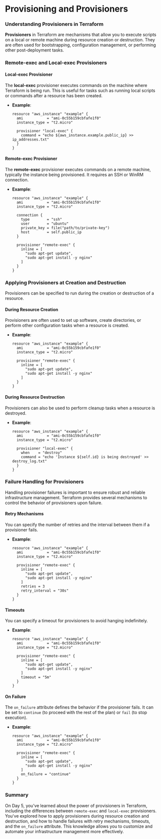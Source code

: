 <h1>Provisioning and Provisioners</h1>

### Understanding Provisioners in Terraform

**Provisioners** in Terraform are mechanisms that allow you to execute scripts on a local or remote machine during resource creation or destruction. They are often used for bootstrapping, configuration management, or performing other post-deployment tasks.

### Remote-exec and Local-exec Provisioners

#### Local-exec Provisioner

The **local-exec** provisioner executes commands on the machine where Terraform is being run. This is useful for tasks such as running local scripts or commands after a resource has been created.

- **Example**:
  ```hcl
  resource "aws_instance" "example" {
    ami           = "ami-0c55b159cbfafe1f0"
    instance_type = "t2.micro"

    provisioner "local-exec" {
      command = "echo ${aws_instance.example.public_ip} >> ip_addresses.txt"
    }
  }
  ```

#### Remote-exec Provisioner

The **remote-exec** provisioner executes commands on a remote machine, typically the instance being provisioned. It requires an SSH or WinRM connection.

- **Example**:
  ```hcl
  resource "aws_instance" "example" {
    ami           = "ami-0c55b159cbfafe1f0"
    instance_type = "t2.micro"

    connection {
      type        = "ssh"
      user        = "ubuntu"
      private_key = file("path/to/private-key")
      host        = self.public_ip
    }

    provisioner "remote-exec" {
      inline = [
        "sudo apt-get update",
        "sudo apt-get install -y nginx"
      ]
    }
  }
  ```

### Applying Provisioners at Creation and Destruction

Provisioners can be specified to run during the creation or destruction of a resource.

#### During Resource Creation

Provisioners are often used to set up software, create directories, or perform other configuration tasks when a resource is created.

- **Example**:
  ```hcl
  resource "aws_instance" "example" {
    ami           = "ami-0c55b159cbfafe1f0"
    instance_type = "t2.micro"

    provisioner "remote-exec" {
      inline = [
        "sudo apt-get update",
        "sudo apt-get install -y nginx"
      ]
    }
  }
  ```

#### During Resource Destruction

Provisioners can also be used to perform cleanup tasks when a resource is destroyed.

- **Example**:
  ```hcl
  resource "aws_instance" "example" {
    ami           = "ami-0c55b159cbfafe1f0"
    instance_type = "t2.micro"

    provisioner "local-exec" {
      when    = "destroy"
      command = "echo 'Instance ${self.id} is being destroyed' >> destroy_log.txt"
    }
  }
  ```

### Failure Handling for Provisioners

Handling provisioner failures is important to ensure robust and reliable infrastructure management. Terraform provides several mechanisms to control the behavior of provisioners upon failure.

#### Retry Mechanisms

You can specify the number of retries and the interval between them if a provisioner fails.

- **Example**:
  ```hcl
  resource "aws_instance" "example" {
    ami           = "ami-0c55b159cbfafe1f0"
    instance_type = "t2.micro"

    provisioner "remote-exec" {
      inline = [
        "sudo apt-get update",
        "sudo apt-get install -y nginx"
      ]
      retries = 3
      retry_interval = "30s"
    }
  }
  ```

#### Timeouts

You can specify a timeout for provisioners to avoid hanging indefinitely.

- **Example**:
  ```hcl
  resource "aws_instance" "example" {
    ami           = "ami-0c55b159cbfafe1f0"
    instance_type = "t2.micro"

    provisioner "remote-exec" {
      inline = [
        "sudo apt-get update",
        "sudo apt-get install -y nginx"
      ]
      timeout = "5m"
    }
  }
  ```

#### On Failure

The `on_failure` attribute defines the behavior if the provisioner fails. It can be set to `continue` (to proceed with the rest of the plan) or `fail` (to stop execution).

- **Example**:
  ```hcl
  resource "aws_instance" "example" {
    ami           = "ami-0c55b159cbfafe1f0"
    instance_type = "t2.micro"

    provisioner "remote-exec" {
      inline = [
        "sudo apt-get update",
        "sudo apt-get install -y nginx"
      ]
      on_failure = "continue"
    }
  }
  ```

### Summary

On Day 5, you've learned about the power of provisioners in Terraform, including the differences between `remote-exec` and `local-exec` provisioners. You've explored how to apply provisioners during resource creation and destruction, and how to handle failures with retry mechanisms, timeouts, and the `on_failure` attribute. This knowledge allows you to customize and automate your infrastructure management more effectively.
